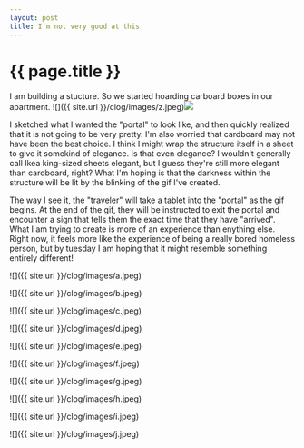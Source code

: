 ```yaml
---
layout: post
title: I'm not very good at this
---
```


{{ page.title }}
================

<p class="meta">
I am building a stucture. So we started hoarding carboard boxes in our apartment.
![]({{ site.url }}/clog/images/z.jpeg)<img id="image_canv" src="/image.png" class="rotate90">

I sketched what I wanted the "portal" to look like, and then quickly realized that it is not going to be very pretty. I'm also worried that cardboard may not have been the best choice. I think I might wrap the structure itself in a sheet to give it somekind of elegance. Is that even elegance? I wouldn't generally call Ikea king-sized sheets elegant, but I guess they're still more elegant than cardboard, right? What I'm hoping is that the darkness within the structure will be lit by the blinking of the gif I've created. 

The way I see it, the "traveler" will take a tablet into the "portal" as the gif begins. At the end of the gif, they will be instructed to exit the portal and encounter a sign that tells them the exact time that they have "arrived". What I am trying to create is more of an experience than enything else. Right now, it feels more like the experience of being a really bored homeless person, but by tuesday I am hoping that it might resemble something entirely different!

![]({{ site.url }}/clog/images/a.jpeg)

![]({{ site.url }}/clog/images/b.jpeg)

![]({{ site.url }}/clog/images/c.jpeg)

![]({{ site.url }}/clog/images/d.jpeg)

![]({{ site.url }}/clog/images/e.jpeg)

![]({{ site.url }}/clog/images/f.jpeg)

![]({{ site.url }}/clog/images/g.jpeg)

![]({{ site.url }}/clog/images/h.jpeg)

![]({{ site.url }}/clog/images/i.jpeg)

![]({{ site.url }}/clog/images/j.jpeg)



